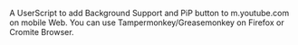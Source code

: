 A UserScript to add Background Support and PiP button to m.youtube.com on mobile Web.
You can use Tampermonkey/Greasemonkey on Firefox or Cromite Browser.

